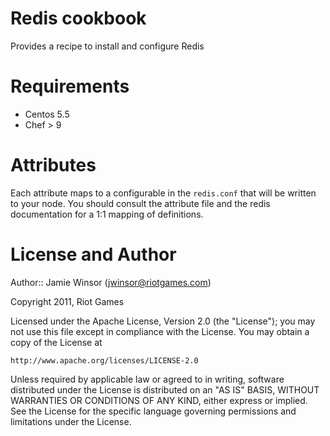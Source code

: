 # Redis cookbook

Provides a recipe to install and configure Redis

# Requirements

* Centos 5.5
* Chef > 9

# Attributes

Each attribute maps to a configurable in the `redis.conf` that will be written to your node. You should consult the attribute file and the redis documentation for a 1:1 mapping of definitions.

# License and Author

Author:: Jamie Winsor (<jwinsor@riotgames.com>)

Copyright 2011, Riot Games

Licensed under the Apache License, Version 2.0 (the "License");
you may not use this file except in compliance with the License.
You may obtain a copy of the License at

    http://www.apache.org/licenses/LICENSE-2.0

Unless required by applicable law or agreed to in writing, software
distributed under the License is distributed on an "AS IS" BASIS,
WITHOUT WARRANTIES OR CONDITIONS OF ANY KIND, either express or implied.
See the License for the specific language governing permissions and
limitations under the License.

